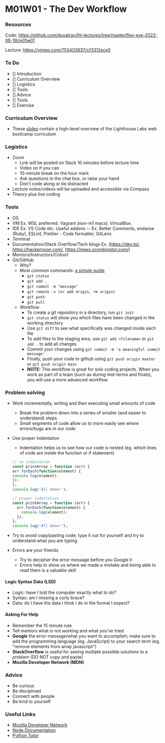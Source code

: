 # M01W01 - The Dev Workflow

### Resources
Code: https://github.com/duyatran/lhl-lectures/tree/master/flex-eve-2022-09-19/m01w01

Lecture: https://vimeo.com/753403937/cf3312ece5

### To Do
- [] Introduction
- [] Curriculum Overview
- [] Logistics
- [] Tools
- [] Advice
- [] Tools
- [] Exercise

### Curriculum Overview

- These [slides](https://docs.google.com/presentation/d/1_NWYcPhS6Q3hQKXnh09Eufl7hs45yBLbUBZhWyvqeSc/) contain a high-level overview of the Lighthouse Labs web bootcamp curriculum

### Logistics
* Zoom
  * Link will be posted on Slack 10 minutes before lecture time
  * Video on if you can
  * 10-minute break on the hour mark
  * Ask questions in the chat box, or raise your hand
  * Don't code along or be distracted
* Lecture notes/videos will be uploaded and accessible via Compass
* Theory plus live coding

### Tools
  * OS
  * VM Ex. WSL preferred. Vagrant (non-m1 macs). VirtualBox.
  * IDE Ex. VS Code etc. Useful addons -- Ex. Better Comments, endwise (Ruby), ESLint, Prettier - Code formatter, GitLens
  * Terminal
  * Documentation/Stack Overflow/Tech blogs Ex. (https://dev.to/, https://hackernoon.com/, https://news.ycombinator.com/)
  * Mentors/Instructors/Cohort
  * Git/GitHub
    * Why?
    * Most common commands: [a simple guide](https://up1.github.io/git-guide/index.html)
      * `git status`
      * `git add .`
      * `git commit -m "message"`
      * `git remote -v (or add origin, rm origin)`
      * `git push`
      * `git pull`
    * Workflow
      * To create a git repository in a directory, run `git init`
      * `git status` will show you which files have been changed in the working directory
      * Use `git diff` to see what specifically was changed inside each file
      * To add files to the staging area, use `git add <filename>` or `git add .` to add all changes
      * Commit your changes using `git commit -m 'a meaningful commit message'`
      * Finally, push your code to github using `git push origin master` or `git push origin main`
      * **NOTE:** This workflow is great for solo coding projects. When you work as part of a team (such as during mid-terms and finals), you will use a more advanced workflow.

### Problem solving

* Work incrementally, writing and then executing small amounts of code
  * Break the problem down into a series of smaller (and easier to understand) steps
  * Small segments of code allow us to more easily see where errors/bugs are in our code
* Use proper indentation
  * Indentation helps us to see how our code is nested (eg. which lines of code are inside the function or if statement)

  ```js
  // no indentation
  const printArray = function (arr) {
  arr.forEach(function(element) {
  console.log(element);
  });
  };
  console.log('All done!');

  // proper indentation
  const printArray = function (arr) {
    arr.forEach(function(element) {
      console.log(element);
    });
  };
  console.log('All done!');
  ```

* Try to avoid copy/pasting code; type it out for yourself and try to understand what you are typing
* Errors are your friends
  * Try to decipher the error message before you Google it
  * Errors help to show us where we made a mistake and being able to read them is a valuable skill

#### Logic Syntax Data (LSD)
- Logic: have I told the computer exactly what to do?
- Syntax: am I missing a curly brace?
- Data: do I have the data I think I do in the format I expect?

#### Asking For Help
* Remember the 15 minute rule
* Tell mentors what is not working and what you've tried
* **Google** the error message/what you want to accomplish; make sure to add the programming language (eg. JavaScript) to your search term (eg. "remove elements from array javascript")
* **StackOverflow** is useful for seeing multiple possible solutions to a problem (DO NOT copy and paste)
* **Mozilla Developer Network (MDN)**

### Advice
* Be curious
* Be disciplined
* Connect with people
* Be kind to yourself

### Useful Links
- [Mozilla Developer Network](https://developer.mozilla.org/en-US/)
- [Node Documentation](https://nodejs.org/en/docs/)
- [Python Tutor](http://pythontutor.com/javascript.html#mode=edit)
